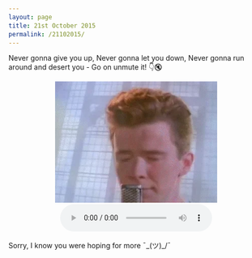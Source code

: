 ```yaml
---
layout: page
title: 21st October 2015
permalink: /21102015/
---
```

Never gonna give you up, Never gonna let you down, Never gonna run around and desert you - Go on unmute it! 👇🔇

<div style="text-align: center;">
  <img src="/images/headers/21102015.webp" loading="lazy" alt="Rick Rolled"><br>
  <audio controls autoplay loop>
  <source src="/files/misc/21102015.mp3" type="audio/mpeg">
  Your browser does not support the audio element.
</audio>
</div>

Sorry, I know you were hoping for more  ¯\_(ツ)_/¯
